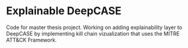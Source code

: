 # Explainable DeepCASE
Code for master thesis project. Working on adding explainability layer to DeepCASE by implementing kill chain vizualization that uses the MITRE ATT&CK Framework.
